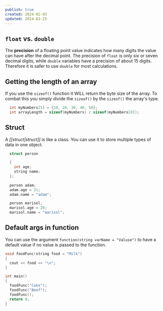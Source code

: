 ```yaml
---
publish: true
created: 2024-02-03
updated: 2024-02-25
---
```

## `float` vs. `double`
The **precision** of a floating point value indicates how many digits the value can have after the decimal point. The precision of `float` is only six or seven decimal digits, while `double` variables have a precision of about 15 digits. Therefore it is safer to use `double` for most calculations.

## Getting the length of an array
If you use the `sizeof()` function it WILL return the byte size of the array. To combat this you simply divide the `sizeof()` by the `sizeof()` the array's type.

```c++
  int myNumbers[5] = {10, 20, 30, 40, 50};
  int arrayLength = sizeof(myNumbers) / sizeof(myNumbers[0]);
```

## Struct
A *[[struct|struct]]* is like a class. You can use it to store multiple types of data in one object.
```c++
  struct person

  {
    int age;
    string name;
  };
  
  person adam;
  adam.age = 21;
  adam.name = "adam";

  person marisol;
  marisol.age = 20;
  marisol.name = "marisol";
```

## Default args in function
You can use the argument `function(string varName = "Valuse")` to have a default value if no value is passed to the function.
```c++
void foodFunc(string food = "Milk")
{
  cout << food << "\n";
}

int main()
{
  foodFunc("Cake");
  foodFunc("Beef");
  foodFunc();
  return 0;
}
```